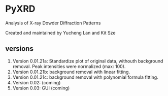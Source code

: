 # PyXRD
Analysis of X-ray Dowder Diffraction Patterns

Created and maintained by Yucheng Lan and Kit Sze

## versions
1. Version 0.01.21a: Standardize plot of original data, withouth background removal.  Peak intensities were normalized (max: 100).  
2. Version 0.01.21b: background removal with linear fitting.
3. Version 0.01.21c: background removal with polynomial formula fitting.
4. Version 0.02: (coming)
5. Version 0.03: GUI (coming)
